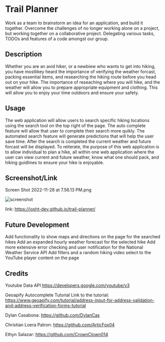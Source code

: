 # Trail Planner
Work as a team to brainstorm an idea for an application, and build it together. Overcome the challenges of no longer working alone on a project, but working together on a collaborative project. Delegating various tasks, TODOs and features of a code amongst our group. 

## Description
Whether you are an avid hiker, or a newbiew who wants to get into hiking, you have mostlikey heard the importance of verifying the weather forcast, packing essential items, and researching the hiking route before you head out on your hike.  The importance of reseaching where you will hike, and the weather will allow you to prepare appropriate equipment and clothing.  This will allow you to enjoy your time outdoors and ensure your safety.  
## Usage
The web application will allow users to search specific hiking locations using the search tool on the top right of the page.  The auto complete feature will allow that user to complete their search more quikly.  The automated search feature will generate predictions that will help the user save time.  After the search is completed the current weather and future forcast will be displayed.  To reiterate, the purpose of this web application is to allow individual to plan a hike, all within one web application where the user can view current and future weather, know what one should pack, and hiking guidlines to ensure your hike is enjoyable.  
## Screenshot/Link

Screen Shot 2022-11-28 at 7.56.13 PM.png

![screenshot](./assets/images/Screen%20Shot%202022-11-28%20at%207.56.13%20PM.png)

link: https://josht-dev.github.io/trail-planner/

## Future Development

Add functionality to show maps and directions on the page for the searched hikes
Add an expanded hourly weather forecast for the selected hike
Add more extensive error checking and user notification for the National Weather Service API
Add filters and a random hiking video select to the YouTube player content on the page

## Credits

Youtube Data API
    https://developers.google.com/youtube/v3

Geoapify Autocomplete Tutorial
    Link to the tutorial: https://www.geoapify.com/tutorial/address-input-for-address-validation-and-address-verification-forms-tutorial

Dylan Casabona: https://github.com/DylanCas

Christian Loera Patron: https://github.com/ArticFox04

Ethyn Salazar: https://github.com/CrownClown014

